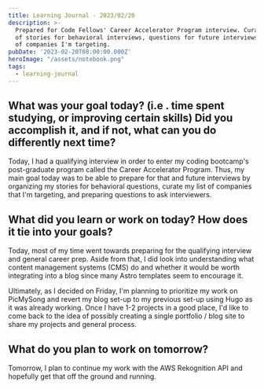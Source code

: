 ```yaml
---
title: Learning Journal - 2023/02/20
description: >-
  Prepared for Code Fellows' Career Accelerator Program interview. Curated list
  of stories for behavioral interviews, questions for future interviews and list
  of companies I'm targeting.
pubDate: '2023-02-20T08:00:00.000Z'
heroImage: "/assets/notebook.png"
tags:
  - learning-journal
---
```


## What was your goal today? (i.e . time spent studying, or improving certain skills) Did you accomplish it, and if not, what can you do differently next time?

Today, I had a qualifying interview in order to enter my coding bootcamp's post-graduate program called the Career Accelerator Program. Thus, my main goal today was to be able to prepare for that and future interviews by organizing my stories for behavioral questions, curate my list of companies that I'm targeting, and preparing questions to ask interviewers.

## What did you learn or work on today? How does it tie into your goals?

Today, most of my time went towards preparing for the qualifying interview and general career prep. Aside from that, I did look into understanding what content management systems (CMS) do and whether it would be worth integrating into a blog since many Astro templates seem to encourage it.

Ultimately, as I decided on Friday, I'm planning to prioritize my work on PicMySong and revert my blog set-up to my previous set-up using Hugo as it was already working. Once I have 1-2 projects in a good place, I'd like to come back to the idea of possibly creating a single portfolio / blog site to share my projects and general process.

## What do you plan to work on tomorrow?

Tomorrow, I plan to continue my work with the AWS Rekognition API and hopefully get that off the ground and running.

